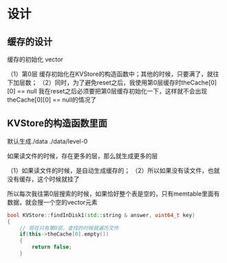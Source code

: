 # 设计

## 缓存的设计

缓存的初始化
vector<vector>

（1）第0层 缓存初始化在KVStore的构造函数中；其他的时候，只要满了，就往下加层数；
（2）同时，为了避免reset之后，我使用第0层缓存时theCache[0][0] == null
    我在reset之后必须要把第0层缓存初始化一下，这样就不会出现theCache[0][0] == null的情况了

## KVStore的构造函数里面

默认生成./data
./data/level-0

如果读文件的时候，存在更多的层，那么就生成更多的层

（1）如果读文件的时候，是自动生成缓存的；
（2）所以如果没有读文件，也就没有缓存，这个时候就挂了

所以每次我往第0层搜索的时候，如果恰好整个表是空的，只有memtable里面有数据，就会搜一个空的vector元素

```cpp
bool KVStore::findInDisk1(std::string & answer, uint64_t key)
{
    // 现在只有第0层，查找的时候就遍历文件
    if(this->theCache[0].empty())
    {
        return false;
    }
```